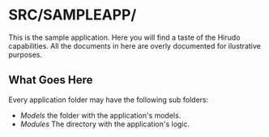 SRC/SAMPLEAPP/
==============

This is the sample application. Here you will find a taste of the Hirudo 
capabilities. All the documents in here are overly documented for ilustrative
purposes.

What Goes Here
--------------

Every application folder may have the following sub folders:

* *Models* the folder with the application's models.
* *Modules* The directory with the application's logic.

